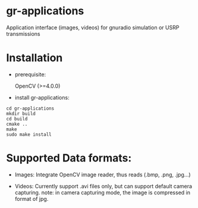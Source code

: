 # gr-applications
Application interface (images, videos) for gnuradio simulation or USRP transmissions

# Installation

- prerequisite:
  
  OpenCV (>=4.0.0)
  
- install gr-applications:
```
cd gr-applications
mkdir build
cd build
cmake ..
make
sudo make install
```

# Supported Data formats:

- Images:
  Integrate OpenCV image reader, thus reads (.bmp, .png, .jpg...)

- Videos:
  Currently support .avi files only, but can support default camera capturing.
  note: in camera capturing mode, the image is compressed in format of jpg.
